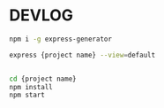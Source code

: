 # DEVLOG

```bash
npm i -g express-generator
```

```bash
express {project name} --view=default


cd {project name}
npm install
npm start
```